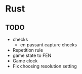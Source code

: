 # Rust
## TODO
 - checks
    - en passant capture checks
 - Repetition rule
 - game state to FEN
 - Game clock
 - Fix choosing resolution setting